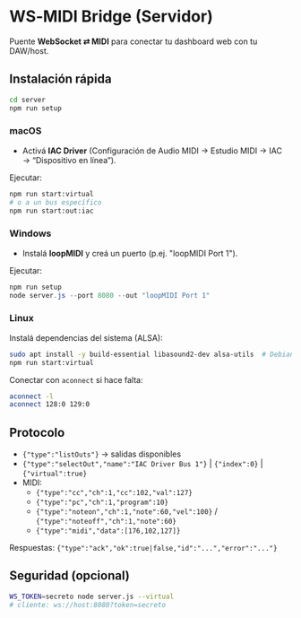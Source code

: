 # WS‑MIDI Bridge (Servidor)

Puente **WebSocket ⇄ MIDI** para conectar tu dashboard web con tu DAW/host.

## Instalación rápida

```bash
cd server
npm run setup
```

### macOS
- Activá **IAC Driver** (Configuración de Audio MIDI → Estudio MIDI → IAC → “Dispositivo en línea”).

Ejecutar:
```bash
npm run start:virtual
# o a un bus específico
npm run start:out:iac
```

### Windows
- Instalá **loopMIDI** y creá un puerto (p.ej. "loopMIDI Port 1").

Ejecutar:
```powershell
npm run setup
node server.js --port 8080 --out "loopMIDI Port 1"
```

### Linux
Instalá dependencias del sistema (ALSA):
```bash
sudo apt install -y build-essential libasound2-dev alsa-utils  # Debian/Ubuntu
npm run start:virtual
```

Conectar con `aconnect` si hace falta:
```bash
aconnect -l
aconnect 128:0 129:0
```

## Protocolo

- `{"type":"listOuts"}` → salidas disponibles
- `{"type":"selectOut","name":"IAC Driver Bus 1"}` | `{"index":0}` | `{"virtual":true}`
- MIDI:
  - `{"type":"cc","ch":1,"cc":102,"val":127}`
  - `{"type":"pc","ch":1,"program":10}`
  - `{"type":"noteon","ch":1,"note":60,"vel":100}` / `{"type":"noteoff","ch":1,"note":60}`
  - `{"type":"midi","data":[176,102,127]}`

Respuestas: `{"type":"ack","ok":true|false,"id":"...","error":"..."}`

## Seguridad (opcional)
```bash
WS_TOKEN=secreto node server.js --virtual
# cliente: ws://host:8080?token=secreto
```
